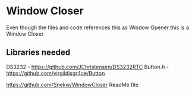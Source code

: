 # Window Closer

Even though the files and code references this as Window Opener this is a Window Closer

## Libraries needed

DS3232 - https://github.com/JChristensen/DS3232RTC
Button.h - https://github.com/virgildisgr4ce/Button



https://github.com/Snekw/WindowCloser ReadMe file